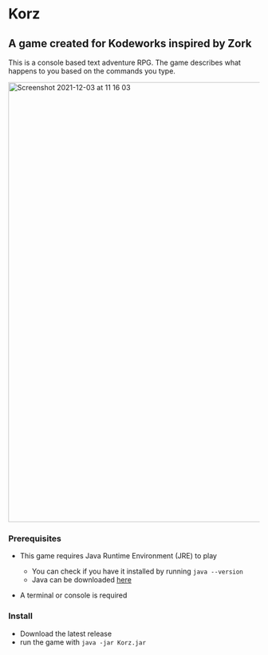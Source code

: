 # Korz
## A game created for Kodeworks inspired by Zork

This is a console based text adventure RPG.
The game describes what happens to you based on the commands you type.


<img width="881" alt="Screenshot 2021-12-03 at 11 16 03" src="https://user-images.githubusercontent.com/22809675/144586012-de6d48b3-f7e2-4353-8885-c10d3576fb1b.png">


### Prerequisites
* This game requires Java Runtime Environment (JRE) to play
  * You can check if you have it installed by running `java --version`
  * Java can be downloaded [here](https://www.oracle.com/java/technologies/downloads/)

* A terminal or console is required
### Install

* Download the latest release
* run the game with `java -jar Korz.jar`
